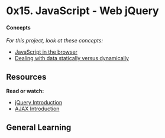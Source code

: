 # 0x15. JavaScript - Web jQuery

#### Concepts

_For this project, look at these concepts:_

* [JavaScript in the browser](https://www.alx-intranet.hbtn.io/concepts/3)
* [Dealing with data statically versus dynamically](https://www.alx-intranet.hbtn.io/concepts/35)

## Resources

**Read or watch:**

* [jQuery Introduction](https://www.jquery-tutorial.net/introduction/getting-started/)
* [AJAX Introduction](https://www.jquery-tutorial.net/ajax/introduction/)

## General Learning
